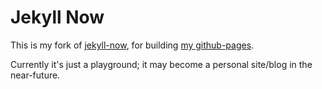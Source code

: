 # Jekyll Now
This is my fork of [jekyll-now](https://github.com/barryclark/jekyll-now), for building [my github-pages](https://neilfws.github.io/).

Currently it's just a playground; it may become a personal site/blog in the near-future.

